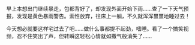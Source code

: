 早上本想出门继续暴走，包都背好了，却发现外面开始下雨️️……查了一下天气预报，发现是黄色暴雨警告。索性放弃，往床上一躺，不久就浑浑噩噩地睡过去！

今天想必就要这样宅过去了吧……做什么事都提不起劲，嗜睡。看了一个搞笑视频，忍不住笑出了声，但转瞬这轻松心情就如撒气般消失了……